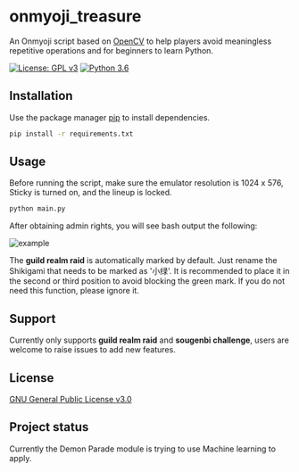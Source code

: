 # onmyoji_treasure

An Onmyoji script based on [OpenCV](https://opencv.org/) to help players avoid meaningless repetitive operations and for
beginners to learn
Python.

[![License: GPL v3](https://img.shields.io/badge/License-GPLv3-blue.svg)](https://www.gnu.org/licenses/gpl-3.0) [![Python 3.6](https://img.shields.io/badge/python-3.11-blue.svg)](https://www.python.org/downloads/release/python-3114/)

## Installation

Use the package manager [pip](https://pip.pypa.io/en/stable/) to install dependencies.

```bash
pip install -r requirements.txt
```

## Usage

Before running the script, make sure the emulator resolution is 1024 x 576, Sticky is turned on, and the lineup is
locked.

```bash
python main.py
```

After obtaining admin rights, you will see bash output the following:

![example](https://raw.githubusercontent.com/ephanoco/onmyoji_treasure/master/blob/example.png)

The **guild realm raid** is automatically marked by default. Just rename the Shikigami that needs to be marked as '小绿'.
It is recommended to place it in the second or third position to avoid blocking the green mark. If you do not need this
function, please ignore it.

## Support

Currently only supports **guild realm raid** and **sougenbi challenge**, users are welcome to raise issues to add new
features.

## License

[GNU General Public License v3.0](https://choosealicense.com/licenses/gpl-3.0/)

## Project status

Currently the Demon Parade module is trying to use Machine learning to apply.